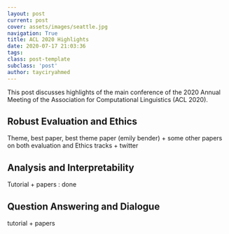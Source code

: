 ```yaml
---
layout: post
current: post
cover: assets/images/seattle.jpg
navigation: True
title: ACL 2020 Highlights
date: 2020-07-17 21:03:36
tags:
class: post-template
subclass: 'post'
author: tayciryahmed
---
```



This post discusses highlights of the main conference of the 2020 Annual Meeting of the Association for Computational Linguistics (ACL 2020).

## Robust Evaluation and Ethics

Theme, best paper, best theme paper (emily bender) + some other papers on both evaluation and Ethics tracks + twitter 

## Analysis and Interpretability

Tutorial + papers : done 

## Question Answering and Dialogue

tutorial + papers 


